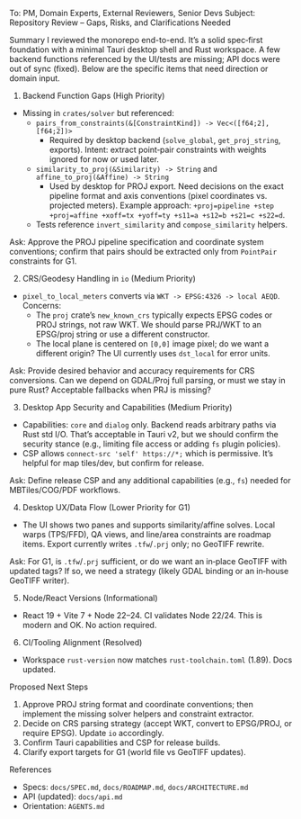 To: PM, Domain Experts, External Reviewers, Senior Devs
Subject: Repository Review – Gaps, Risks, and Clarifications Needed

Summary
I reviewed the monorepo end-to-end. It’s a solid spec‑first foundation with a minimal Tauri desktop shell and Rust workspace. A few backend functions referenced by the UI/tests are missing; API docs were out of sync (fixed). Below are the specific items that need direction or domain input.

1) Backend Function Gaps (High Priority)
- Missing in `crates/solver` but referenced:
  - `pairs_from_constraints(&[ConstraintKind]) -> Vec<([f64;2],[f64;2])>`
    - Required by desktop backend (`solve_global`, `get_proj_string`, exports). Intent: extract point‑pair constraints with weights ignored for now or used later.
  - `similarity_to_proj(&Similarity) -> String` and `affine_to_proj(&Affine) -> String`
    - Used by desktop for PROJ export. Need decisions on the exact pipeline format and axis conventions (pixel coordinates vs. projected meters). Example approach: `+proj=pipeline +step +proj=affine +xoff=tx +yoff=ty +s11=a +s12=b +s21=c +s22=d`.
  - Tests reference `invert_similarity` and `compose_similarity` helpers.

Ask: Approve the PROJ pipeline specification and coordinate system conventions; confirm that pairs should be extracted only from `PointPair` constraints for G1.

2) CRS/Geodesy Handling in `io` (Medium Priority)
- `pixel_to_local_meters` converts via `WKT -> EPSG:4326 -> local AEQD`. Concerns:
  - The `proj` crate’s `new_known_crs` typically expects EPSG codes or PROJ strings, not raw WKT. We should parse PRJ/WKT to an EPSG/proj string or use a different constructor.
  - The local plane is centered on `[0,0]` image pixel; do we want a different origin? The UI currently uses `dst_local` for error units.

Ask: Provide desired behavior and accuracy requirements for CRS conversions. Can we depend on GDAL/Proj full parsing, or must we stay in pure Rust? Acceptable fallbacks when PRJ is missing?

3) Desktop App Security and Capabilities (Medium Priority)
- Capabilities: `core` and `dialog` only. Backend reads arbitrary paths via Rust std I/O. That’s acceptable in Tauri v2, but we should confirm the security stance (e.g., limiting file access or adding `fs` plugin policies).
- CSP allows `connect-src 'self' https://*;` which is permissive. It’s helpful for map tiles/dev, but confirm for release.

Ask: Define release CSP and any additional capabilities (e.g., `fs`) needed for MBTiles/COG/PDF workflows.

4) Desktop UX/Data Flow (Lower Priority for G1)
- The UI shows two panes and supports similarity/affine solves. Local warps (TPS/FFD), QA views, and line/area constraints are roadmap items. Export currently writes `.tfw`/`.prj` only; no GeoTIFF rewrite.

Ask: For G1, is `.tfw`/`.prj` sufficient, or do we want an in‑place GeoTIFF with updated tags? If so, we need a strategy (likely GDAL binding or an in‑house GeoTIFF writer).

5) Node/React Versions (Informational)
- React 19 + Vite 7 + Node 22–24. CI validates Node 22/24. This is modern and OK. No action required.

6) CI/Tooling Alignment (Resolved)
- Workspace `rust-version` now matches `rust-toolchain.toml` (1.89). Docs updated.

Proposed Next Steps
1. Approve PROJ string format and coordinate conventions; then implement the missing solver helpers and constraint extractor.
2. Decide on CRS parsing strategy (accept WKT, convert to EPSG/PROJ, or require EPSG). Update `io` accordingly.
3. Confirm Tauri capabilities and CSP for release builds.
4. Clarify export targets for G1 (world file vs GeoTIFF updates).

References
- Specs: `docs/SPEC.md`, `docs/ROADMAP.md`, `docs/ARCHITECTURE.md`
- API (updated): `docs/api.md`
- Orientation: `AGENTS.md`

